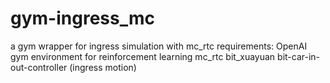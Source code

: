 # gym-ingress_mc
a gym wrapper for ingress simulation with mc_rtc
requirements:
OpenAI gym environment for reinforcement learning
mc_rtc
bit_xuayuan
bit-car-in-out-controller (ingress motion)
